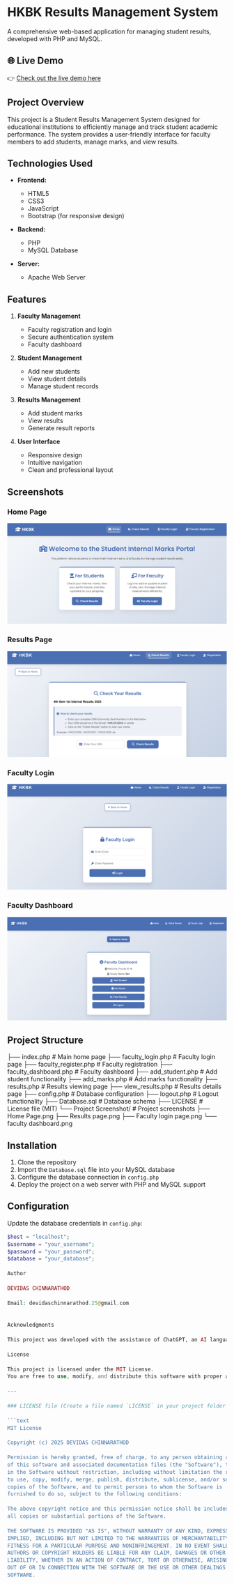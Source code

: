 # HKBK Results Management System

A comprehensive web-based application for managing student results, developed with PHP and MySQL.

## 🌐 Live Demo

👉 [Check out the live demo here](https://thehkbkresults.42web.io/)

## Project Overview

This project is a Student Results Management System designed for educational institutions to efficiently manage and track student academic performance. The system provides a user-friendly interface for faculty members to add students, manage marks, and view results.

## Technologies Used

- **Frontend:**
  - HTML5
  - CSS3
  - JavaScript
  - Bootstrap (for responsive design)

- **Backend:**
  - PHP
  - MySQL Database

- **Server:**
  - Apache Web Server

## Features

1. **Faculty Management**
   - Faculty registration and login
   - Secure authentication system
   - Faculty dashboard

2. **Student Management**
   - Add new students
   - View student details
   - Manage student records

3. **Results Management**
   - Add student marks
   - View results
   - Generate result reports

4. **User Interface**
   - Responsive design
   - Intuitive navigation
   - Clean and professional layout

## Screenshots

### Home Page
![Home Page](Project%20Screenshot/Home%20Page.png)

### Results Page
![Results Page](Project%20Screenshot/Results%20page.png)

### Faculty Login
![Faculty Login](Project%20Screenshot/Faculty%20login%20page.png)

### Faculty Dashboard
![Faculty Dashboard](Project%20Screenshot/faculty%20dashboard.png)

## Project Structure

├── index.php                 # Main home page ├── faculty_login.php         # Faculty login page ├── faculty_register.php      # Faculty registration ├── faculty_dashboard.php     # Faculty dashboard ├── add_student.php           # Add student functionality ├── add_marks.php             # Add marks functionality ├── results.php               # Results viewing page ├── view_results.php          # Results details page ├── config.php                # Database configuration ├── logout.php                # Logout functionality ├── Database.sql              # Database schema ├── LICENSE                   # License file (MIT) └── Project Screenshot/       # Project screenshots ├── Home Page.png ├── Results page.png ├── Faculty login page.png └── faculty dashboard.png

## Installation

1. Clone the repository
2. Import the `Database.sql` file into your MySQL database
3. Configure the database connection in `config.php`
4. Deploy the project on a web server with PHP and MySQL support

## Configuration

Update the database credentials in `config.php`:
```php
$host = "localhost";
$username = "your_username";
$password = "your_password";
$database = "your_database";

Author

DEVIDAS CHINNARATHOD

Email: devidaschinnarathod.25@gmail.com


Acknowledgments

This project was developed with the assistance of ChatGPT, an AI language model, to enhance the development process and implement best practices in web development.

License

This project is licensed under the MIT License.
You are free to use, modify, and distribute this software with proper attribution.

---

### LICENSE file (Create a file named `LICENSE` in your project folder with the following content):

```text
MIT License

Copyright (c) 2025 DEVIDAS CHINNARATHOD

Permission is hereby granted, free of charge, to any person obtaining a copy
of this software and associated documentation files (the "Software"), to deal
in the Software without restriction, including without limitation the rights
to use, copy, modify, merge, publish, distribute, sublicense, and/or sell
copies of the Software, and to permit persons to whom the Software is
furnished to do so, subject to the following conditions:

The above copyright notice and this permission notice shall be included in
all copies or substantial portions of the Software.

THE SOFTWARE IS PROVIDED "AS IS", WITHOUT WARRANTY OF ANY KIND, EXPRESS OR
IMPLIED, INCLUDING BUT NOT LIMITED TO THE WARRANTIES OF MERCHANTABILITY,
FITNESS FOR A PARTICULAR PURPOSE AND NONINFRINGEMENT. IN NO EVENT SHALL THE
AUTHORS OR COPYRIGHT HOLDERS BE LIABLE FOR ANY CLAIM, DAMAGES OR OTHER
LIABILITY, WHETHER IN AN ACTION OF CONTRACT, TORT OR OTHERWISE, ARISING FROM,
OUT OF OR IN CONNECTION WITH THE SOFTWARE OR THE USE OR OTHER DEALINGS IN THE
SOFTWARE.